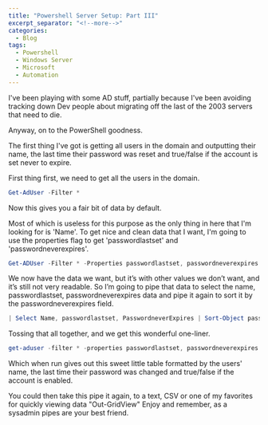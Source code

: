 ```yaml
---
title: "Powershell Server Setup: Part III"
excerpt_separator: "<!--more-->"
categories:
  - Blog
tags:
  - Powershell
  - Windows Server
  - Microsoft
  - Automation
---
```


I've been playing with some AD stuff, partially because I've been avoiding tracking down Dev people about migrating off the last of the 2003 servers that need to die.

Anyway, on to the PowerShell goodness.

The first thing I've got is getting all users in the domain and outputting their name, the last time their password was reset and true/false if the account is set never to expire.

First thing first, we need to get all the users in the domain.

```powershell
Get-AdUser -Filter *
```

Now this gives you a fair bit of data by default.

Most of which is useless for this purpose as the only thing in here that I'm looking for is 'Name'. To get nice and clean data that I want, I'm going to use the properties flag to get 'passwordlastset' and 'passwordneverexpires'.

```powershell
Get-ADUser -Filter * -Properties passwordlastset, passwordneverexpires
```

We now have the data we want, but it’s with other values we don’t want, and it’s still not very readable. So I’m going to pipe that data to select the name, passwordlastset, passwordneverexpires data and pipe it again to sort it by the passwordneverexpires field.

```powershell
| Select Name, passwordlastset, PasswordneverExpires | Sort-Object passwordnever expires
```

Tossing that all together, and we get this wonderful one-liner.

```powershell
get-aduser -filter * -properties passwordlastset, passwordneverexpires | select Name, passwordlastset, Passwordneverexpires | Sort-Object passwordneverexpires
```

Which when run gives out this sweet little table formatted by the users' name, the last time their password was changed and true/false if the account is enabled.

You could then take this pipe it again, to a text, CSV or one of my favorites for quickly viewing data "Out-GridView" Enjoy and remember, as a sysadmin pipes are your best friend.
